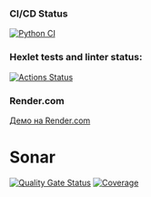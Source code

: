 ### CI/CD Status
[![Python CI](https://github.com/sroonla/python-project-83/actions/workflows/python-ci.yml/badge.svg)](https://github.com/sroonla/python-project-83/actions/workflows/python-ci.yml)

### Hexlet tests and linter status:
[![Actions Status](https://github.com/sroonla/python-project-83/actions/workflows/hexlet-check.yml/badge.svg)](https://github.com/sroonla/python-project-83/actions)

### Render.com
[Демо на Render.com](https://python-project-83-qwy4.onrender.com)

# Sonar
[![Quality Gate Status](https://sonarcloud.io/api/project_badges/measure?project=sroonla_python-project-83&metric=alert_status)](https://sonarcloud.io/summary/new_code?id=sroonla_python-project-83)
[![Coverage](https://sonarcloud.io/api/project_badges/measure?project=sroonla_python-project-83&metric=coverage)](https://sonarcloud.io/summary/new_code?id=sroonla_python-project-83)